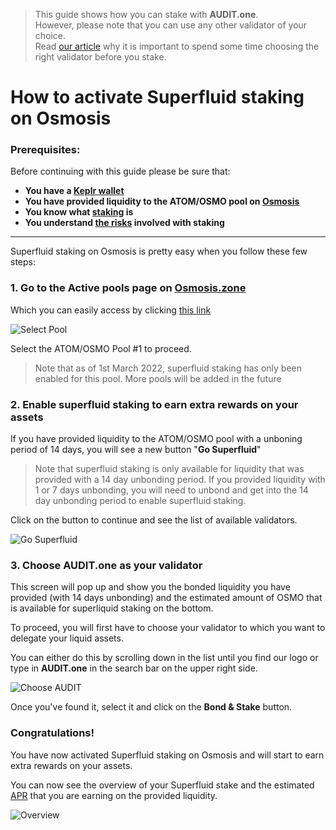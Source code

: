   > This guide shows how you can stake with **AUDIT.one**. <br>
  > However, please note that you can use any other validator of your choice. <br>
  > Read [our article](Importance_of_choosing_the_right_validator.md) why it is important to spend some time choosing the right validator before you stake.

# How to activate Superfluid staking on Osmosis

### Prerequisites:

Before continuing with this guide please be sure that:

- **You have a [Keplr wallet](How_to_create_a_Keplr_wallet.md)**
- **You have provided liquidity to the ATOM/OSMO pool on [Osmosis](https://app.osmosis.zone/pools)**
- **You know what [staking](What_is_staking.md) is**
- **You understand [the risks](Risks_of_staking.md) involved with staking**

***

Superfluid staking on Osmosis is pretty easy when you follow these few steps:

### **1.  Go to the Active pools page on [Osmosis.zone](https://app.osmosis.zone/pools)**

Which you can easily access by clicking [this link](https://app.osmosis.zone/pools)

![Select Pool](https://user-images.githubusercontent.com/95366163/156808885-d95a4a07-246b-43c4-8848-abaa672bec7a.png)

Select the ATOM/OSMO Pool #1 to proceed.

  > Note that as of 1st March 2022, superfluid staking has only been enabled for this pool. More pools will be added in the future

### **2.  Enable superfluid staking to earn extra rewards on your assets**

If you have provided liquidity to the ATOM/OSMO pool with a unboning period of 14 days, you will see a new button "**Go Superfluid**"

  > Note that superfluid staking is only available for liquidity that was provided with a 14 day unbonding period. If you provided liquidity with 1 or 7 days unbonding, you will need to unbond and get into the 14 day unbonding period to enable superfluid staking.

Click on the button to continue and see the list of available validators.

![Go Superfluid](https://user-images.githubusercontent.com/95366163/157019981-268b45d5-77d1-42fc-a462-a46b8711b890.png)
 
### **3.  Choose AUDIT.one as your validator**

This screen will pop up and show you the bonded liquidity you have provided (with 14 days unbonding) and the estimated amount of OSMO that is available for superliquid staking on the bottom.

To proceed, you will first have to choose your validator to which you want to delegate your liquid assets.

You can either do this by scrolling down in the list until you find our logo or type in **AUDIT.one** in the search bar on the upper right side.

![Choose AUDIT](https://user-images.githubusercontent.com/95366163/157020221-6e724a18-def5-4d9a-9ff2-fcb9c4698a01.png)

Once you've found it, select it and click on the **Bond & Stake** button.
<br>

### **Congratulations!** 
You have now activated Superfluid staking on Osmosis and will start to earn extra rewards on your assets.

You can now see the overview of your Superfluid stake and the estimated [APR](APR.md) that you are earning on the provided liquidity.

![Overview](https://user-images.githubusercontent.com/95366163/157021633-8ba58a9f-19b6-4db6-9f04-98d7d8fdc4e0.png)





